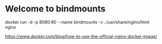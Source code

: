 # Welcome to bindmounts


docker run -d -p 8080:80 --name bindmounts -v .:/usr/share/nginx/html nginx

https://www.docker.com/blog/how-to-use-the-official-nginx-docker-image/